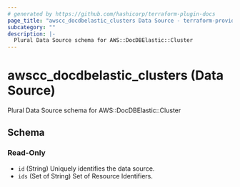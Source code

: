 ```yaml
---
# generated by https://github.com/hashicorp/terraform-plugin-docs
page_title: "awscc_docdbelastic_clusters Data Source - terraform-provider-awscc"
subcategory: ""
description: |-
  Plural Data Source schema for AWS::DocDBElastic::Cluster
---
```


# awscc_docdbelastic_clusters (Data Source)

Plural Data Source schema for AWS::DocDBElastic::Cluster



<!-- schema generated by tfplugindocs -->
## Schema

### Read-Only

- `id` (String) Uniquely identifies the data source.
- `ids` (Set of String) Set of Resource Identifiers.
